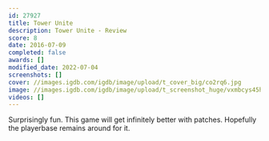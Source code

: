 ```yaml
---
id: 27927
title: Tower Unite
description: Tower Unite - Review
score: 8
date: 2016-07-09
completed: false
awards: []
modified_date: 2022-07-04
screenshots: []
cover: //images.igdb.com/igdb/image/upload/t_cover_big/co2rq6.jpg
image: //images.igdb.com/igdb/image/upload/t_screenshot_huge/vxmbcys45hdgqwwwlsdo.jpg
videos: []
---
```

Surprisingly fun. This game will get infinitely better with patches. Hopefully the playerbase remains around for it.